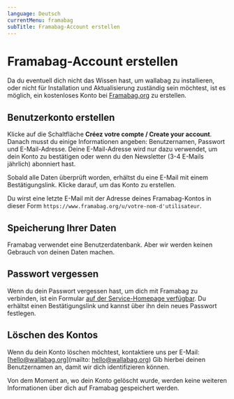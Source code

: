 ```yaml
---
language: Deutsch
currentMenu: framabag
subTitle: Framabag-Account erstellen
---
```


# Framabag-Account erstellen
Da du eventuell dich nicht das Wissen hast, um wallabag zu installieren, oder nicht für Installation und Aktualisierung zuständig sein möchtest, ist es möglich, ein kostenloses Konto bei [Framabag.org](https://www.framabag.org) zu erstellen.

## Benutzerkonto erstellen

Klicke auf die Schaltfläche **Créez votre compte / Create your account**.
Danach musst du einige Informationen angeben: Benutzernamen, Passwort und E-Mail-Adresse. Deine E-Mail-Adresse wird nur dazu verwendet, um dein Konto zu bestätigen oder wenn du den Newsletter (3-4 E-Mails jährlich) abonniert hast.

Sobald alle Daten überprüft worden, erhältst du eine E-Mail mit einem Bestätigungslink. Klicke darauf, um das Konto zu erstellen.

Du wirst eine letzte E-Mail mit der Adresse deines Framabag-Kontos in dieser Form `https://www.framabag.org/u/votre-nom-d'utilisateur`.

## Speicherung Ihrer Daten
Framabag verwendet eine Benutzerdatenbank. Aber wir werden keinen Gebrauch von deinen Daten machen.

## Passwort vergessen
Wenn du dein Passwort vergessen hast, um dich mit Framabag zu verbinden, ist ein Formular [auf der Service-Homepage verfügbar](https://www.framabag.org).
Du erhältst einen Bestätigungslink und kannst über ihn dein neues Passwort festlegen.

## Löschen des Kontos
Wenn du dein Konto löschen möchtest, kontaktiere uns per E-Mail: [hello@wallabag.org](mailto: hello@wallabag.org)
Gib hierbei deinen Benutzernamen an, damit wir dich identifizieren können.

Von dem Moment an, wo dein Konto gelöscht wurde, werden keine weiteren Informationen über dich auf Framabag gespeichert werden.
